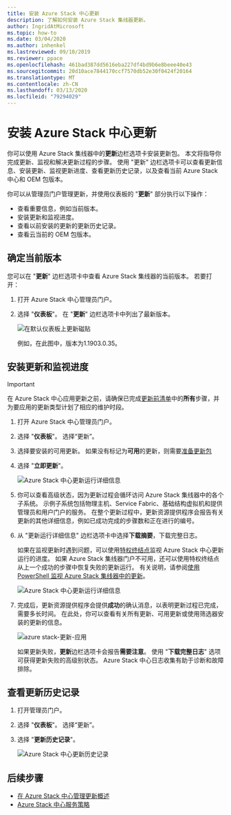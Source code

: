```yaml
---
title: 安装 Azure Stack 中心更新
description: 了解如何安装 Azure Stack 集线器更新。
author: IngridAtMicrosoft
ms.topic: how-to
ms.date: 03/04/2020
ms.author: inhenkel
ms.lastreviewed: 09/10/2019
ms.reviewer: ppace
ms.openlocfilehash: 461bad387dd5616eba227df4bd9b6e8beee40e43
ms.sourcegitcommit: 20d10ace7844170ccf7570db52e30f0424f20164
ms.translationtype: MT
ms.contentlocale: zh-CN
ms.lasthandoff: 03/13/2020
ms.locfileid: "79294029"
---
```

# <a name="install-azure-stack-hub-updates"></a>安装 Azure Stack 中心更新

你可以使用 Azure Stack 集线器中的**更新**边栏选项卡安装更新包。 本文将指导你完成更新、监视和解决更新过程的步骤。 使用 "更新" 边栏选项卡可以查看更新信息、安装更新、监视更新进度、查看更新历史记录，以及查看当前 Azure Stack 中心和 OEM 包版本。

你可以从管理员门户管理更新，并使用仪表板的 "**更新**" 部分执行以下操作：

- 查看重要信息，例如当前版本。
- 安装更新和监视进度。
- 查看以前安装的更新的更新历史记录。
- 查看云当前的 OEM 包版本。

## <a name="determine-the-current-version"></a>确定当前版本

您可以在 "**更新**" 边栏选项卡中查看 Azure Stack 集线器的当前版本。 若要打开：

1.  打开 Azure Stack 中心管理员门户。

2.  选择 "**仪表板**"。 在 "**更新**" 边栏选项卡中列出了最新版本。

    ![在默认仪表板上更新磁贴](./media/azure-stack-update-apply/image1.png)

    例如，在此图中，版本为1.1903.0.35。

## <a name="install-updates-and-monitor-progress"></a>安装更新和监视进度

> [!Important]
> 在 Azure Stack 中心应用更新之前，请确保已完成[更新前清单](release-notes-checklist.md)中的**所有**步骤，并为要应用的更新类型计划了相应的维护时段。

1. 打开 Azure Stack 中心管理员门户。

2. 选择 "**仪表板**"。 选择“更新”。

3. 选择要安装的可用更新。 如果没有标记为**可用**的更新，则需要[准备更新包](azure-stack-update-prepare-package.md)

4. 选择 "**立即更新**"。

    ![Azure Stack 中心更新运行详细信息](./media/azure-stack-update-apply/image2.png)

5. 你可以查看高级状态，因为更新过程会循环访问 Azure Stack 集线器中的各个子系统。 示例子系统包括物理主机、Service Fabric、基础结构虚拟机和提供管理员和用户门户的服务。 在整个更新过程中，更新资源提供程序会报告有关更新的其他详细信息，例如已成功完成的步骤数和正在进行的编号。

6. 从 "更新运行详细信息" 边栏选项卡中选择**下载摘要**，下载完整日志。

    如果在监视更新时遇到问题，可以使用[特权终结点](https://docs.microsoft.com/azure-stack/operator/azure-stack-privileged-endpoint)监视 Azure Stack 中心更新运行的进度。 如果 Azure Stack 集线器门户不可用，还可以使用特权终结点从上一个成功的步骤中恢复失败的更新运行。 有关说明，请参阅[使用 PowerShell 监视 Azure Stack 集线器中的更新](azure-stack-update-monitor.md)。

    ![Azure Stack 中心更新运行详细信息](./media/azure-stack-update-apply/image3.png)

7. 完成后，更新资源提供程序会提供**成功**的确认消息，以表明更新过程已完成，需要多长时间。 在此处，你可以查看有关所有更新、可用更新或使用筛选器安装的更新的信息。

    ![azure stack-更新-应用](./media/azure-stack-update-apply/image4.png)

    如果更新失败，**更新**边栏选项卡会报告**需要注意**。 使用 "**下载完整日志**" 选项可获得更新失败的高级别状态。 Azure Stack 中心日志收集有助于诊断和故障排除。

## <a name="review-update-history"></a>查看更新历史记录

1. 打开管理员门户。

2. 选择 "**仪表板**"。 选择“更新”。

3. 选择 "**更新历史记录**"。

    ![Azure Stack 中心更新历史记录](./media/azure-stack-update-apply/image7.png)

## <a name="next-steps"></a>后续步骤

-   [在 Azure Stack 中心管理更新概述](https://docs.microsoft.com/azure-stack/operator/azure-stack-updates)  
-   [Azure Stack 中心服务策略](https://docs.microsoft.com/azure-stack/operator/azure-stack-servicing-policy)  
